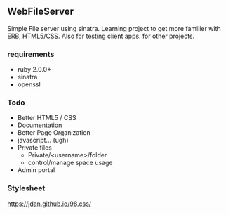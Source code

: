 ## WebFileServer

Simple File server using sinatra. Learning project to get more familier with ERB, HTML5/CSS. Also for testing client apps. for other projects.

### requirements
* ruby 2.0.0+
* sinatra
* openssl

### Todo
* Better HTML5 / CSS
* Documentation
* Better Page Organization
* javascript... (ugh)
* Private files 
	* Private/\<username\>/folder
	* control/manage space usage
* Admin portal

### Stylesheet
https://jdan.github.io/98.css/
